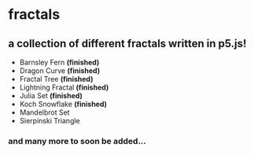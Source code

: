# fractals
## a collection of different fractals written in p5.js!  
* Barnsley Fern **(finished)**  
* Dragon Curve **(finished)**  
* Fractal Tree **(finished)**  
* Lightning Fractal **(finished)**  
* Julia Set **(finished)**  
* Koch Snowflake **(finished)**  
* Mandelbrot Set  
* Sierpinski Triangle  
### and many more to soon be added...
